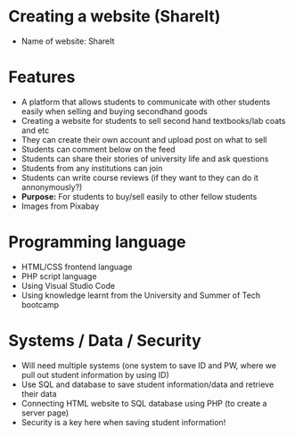 # Creating a website (ShareIt)
- Name of website: ShareIt

# Features 
- A platform that allows students to communicate with other students easily when selling and buying secondhand goods
- Creating a website for students to sell second hand textbooks/lab coats and etc
- They can create their own account and upload post on what to sell
- Students can comment below on the feed
- Students can share their stories of university life and ask questions
- Students from any institutions can join
- Students can write course reviews (if they want to they can do it annonymously?)
- **Purpose:** For students to buy/sell easily to other fellow students
- Images from Pixabay


# Programming language
- HTML/CSS frontend language
- PHP script language
- Using Visual Studio Code
- Using knowledge learnt from the University and Summer of Tech bootcamp


# Systems / Data / Security
- Will need multiple systems (one system to save ID and PW, where we pull out student information by using ID)
- Use SQL and database to save student information/data and retrieve their data 
- Connecting HTML website to SQL database using PHP (to create a server page)
- Security is a key here when saving student information!

